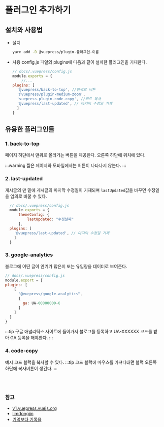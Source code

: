 # 플러그인 추가하기


## 설치와 사용법
- 설치
  ```sh
  yarn add -D @vuepress/plugin-플러그인-이름
  ```

- 사용
  config.js 파일의 plugins에 다음과 같이 설치한 플러그인을 기재한다.
  ```js
  // docs/.vuepress/config.js
  module.exports = {
      //...
  plugins: [
    '@vuepress/back-to-top', //맨위로 버튼
    '@vuepress/plugin-medium-zoom',
    'vuepress-plugin-code-copy', //코드 복사
    '@vuepress/last-updated', // 마지막 수정일 기재
    ]
  }
  ```

  
## 유용한 플러그인들
### 1. back-to-top  
페이지 하단에서 맨위로 올라가는 버튼을 제공한다. 오른쪽 하단에 위치에 있다.

:::warning
짧은 페이지와 모바일에서는 버튼이 나타나지 않는다.
:::
### 2. last-updated
게시글의 맨 밑에 게시글의 마지막 수정일이 기재되며 `lastUpdated`값을 바꾸면 수정일을 임의로 바꿀 수 있다.
```js
  // docs/.vuepress/config.js
  module.exports = {
      themeConfig: {
          lastUpdated: "수정날짜"
      },
  plugins: [
    '@vuepress/last-updated', // 마지막 수정일 기재
    ]
  }
  ```
### 3. google-analytics
블로그에 어떤 글이 인기가 많은지 또는 유입량을 데이터로 보여준다.
```js
// docs/.vuepress/config.js
module.export = {
plugins: [
    [
      "@vuepress/google-analytics",
      {
        ga: UA-00000000-0
      }
    ]
  ]
}
```
:::tip
구글 애널리틱스 사이트에 들어가서 블로그를 등록하고 UA-XXXXXX 코드를 받아 GA 등록을 해야한다.
:::

### 4. code-copy
예시 코드 블럭을 복사할 수 있다.
:::tip
코드 블럭에 마우스를 가져다대면 블럭 오른쪽 하단에 복사버튼이 생긴다.
:::

<br><br> 

### 참고
- [v1.vuepress.vuejs.org](https://v1.vuepress.vuejs.org/zh/plugin/)
- [limdongjin](https://limdongjin.github.io/vuejs/vuepress/#install)
- [기억보다 기록을](https://kyounghwan01.github.io/blog/Vue/vuepress/vuepress-plugin/)